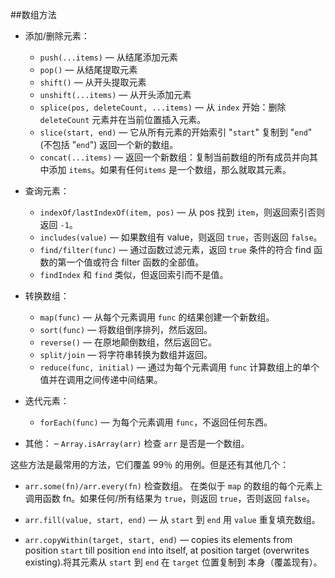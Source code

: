 ##数组方法

- 添加/删除元素：
  - `push(...items)` — 从结尾添加元素
  - `pop()` — 从结尾提取元素
  - `shift()` — 从开头提取元素
  - `unshift(...items)` — 从开头添加元素
  - `splice(pos, deleteCount, ...items)` — 从 `index` 开始：删除 `deleteCount` 元素并在当前位置插入元素。
  - `slice(start, end)` — 它从所有元素的开始索引 "`start`" 复制到 "`end`" (不包括 "`end`") 返回一个新的数组。
  - `concat(...items)` — 返回一个新数组：复制当前数组的所有成员并向其中添加 `items`。如果有任何`items` 是一个数组，那么就取其元素。

- 查询元素：
  - `indexOf/lastIndexOf(item, pos)` — 从 pos 找到 `item`，则返回索引否则返回 `-1`。
  - `includes(value)` — 如果数组有 value，则返回 `true`，否则返回 `false`。
  - `find/filter(func)` — 通过函数过滤元素，返回 `true` 条件的符合 find 函数的第一个值或符合 filter 函数的全部值。
  - `findIndex` 和 `find` 类似，但返回索引而不是值。

- 转换数组：
  - `map(func)` — 从每个元素调用 `func` 的结果创建一个新数组。
  - `sort(func)` — 将数组倒序排列，然后返回。
  - `reverse()` — 在原地颠倒数组，然后返回它。
  - `split/join` — 将字符串转换为数组并返回。
  - `reduce(func, initial)` — 通过为每个元素调用 `func` 计算数组上的单个值并在调用之间传递中间结果。

- 迭代元素：
  - `forEach(func)` — 为每个元素调用 `func`，不返回任何东西。

- 其他：  – `Array.isArray(arr)` 检查 `arr` 是否是一个数组。

这些方法是最常用的方法，它们覆盖 99％ 的用例。但是还有其他几个：

- `arr.some(fn)/arr.every(fn)` 检查数组。
  在类似于 `map` 的数组的每个元素上调用函数 fn。如果任何/所有结果为 `true`，则返回 `true`，否则返回 `false`。

- `arr.fill(value, start, end)` — 从 `start` 到 `end` 用 `value` 重复填充数组。

- `arr.copyWithin(target, start, end)` — copies its elements from position `start` till position `end` into itself, at position target (overwrites existing).将其元素从 `start` 到 `end` 在 `target` 位置复制到 本身（覆盖现有）。